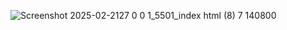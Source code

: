 
![Screenshot 2025-02-2![127 0 0 1_5501_index html (8)](https://github.com/user-attachments/assets/5f8456e4-2d00-4975-a1cb-b10075c130da)
7 140800](https://github.com/user-attachments/assets/ecef118b-22ba-44e2-9a63-d9620ef8030f)









